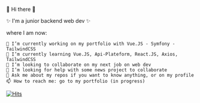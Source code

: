 👋 Hi there 👋

 ✨ I'm a junior backend web dev ✨

where I am now: 

    🔭 I’m currently working on my portfolio with Vue.JS - Symfony - TailwindCSS
    🌱 I’m currently learning Vue.JS, Api-Plateform, React.JS, Axios, TailwindCSS
    👯 I’m looking to collaborate on my next job on web dev
    🤔 I’m looking for help with some news project to collaborate
    💬 Ask me about my repos if you want to know anything, or on my profile
    📫 How to reach me: go to my portfolio (in progress)




[![Hits](https://hits.seeyoufarm.com/api/count/incr/badge.svg?url=https%3A%2F%2Fgithub.com%2FJ3rom3M&count_bg=%2379C83D&title_bg=%23555555&icon=&icon_color=%23E7E7E7&title=num+of+view&edge_flat=false)](https://github.com/J3rom3M)
